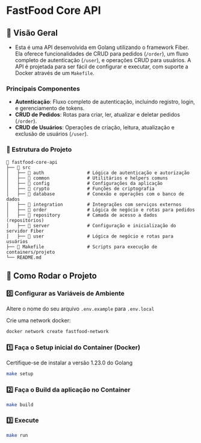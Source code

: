 # FastFood Core API

## 📌 Visão Geral
- Esta é uma API desenvolvida em Golang utilizando o framework Fiber. Ela oferece funcionalidades de CRUD para pedidos (`/order`), um fluxo completo de autenticação (`/user`), e operações CRUD para usuários. A API é projetada para ser fácil de configurar e executar, com suporte a Docker através de um `Makefile`.

### Principais Componentes
- **Autenticação**: Fluxo completo de autenticação, incluindo registro, login, e gerenciamento de tokens.
- **CRUD de Pedidos**: Rotas para criar, ler, atualizar e deletar pedidos (`/order`).
- **CRUD de Usuários**: Operações de criação, leitura, atualização e exclusão de usuários (`/user`).

### 🔧 Estrutura do Projeto

```plaintext
📂 fastfood-core-api
├── 📂 src
│   ├── 📂 auth                # Lógica de autenticação e autorização
│   ├── 📂 common              # Utilitários e helpers comuns
│   ├── 📂 config              # Configurações da aplicação
│   ├── 📂 crypto              # Funções de criptografia
│   ├── 📂 database            # Conexão e operações com o banco de dados
│   ├── 📂 integration         # Integrações com serviços externos
│   ├── 📂 order               # Lógica de negócio e rotas para pedidos
│   ├── 📂 repository          # Camada de acesso a dados (repositórios)
│   ├── 📂 server              # Configuração e inicialização do servidor Fiber
│   ├── 📂 user                # Lógica de negócio e rotas para usuários
├── 🚀 Makefile                # Scripts para execução de containers/projeto
└── README.md
```

## 🚀 Como Rodar o Projeto
### 0️⃣ Configurar as Variáveis de Ambiente
Altere o nome do seu arquivo `.env.example` para `.env.local`

Crie uma network docker:
```sh
docker network create fastfood-network
```

### 1️⃣ Faça o Setup inicial do Container (Docker)
Certifique-se de instalar a versão 1.23.0 do Golang
```sh
make setup
```

### 2️⃣ Faça o Build da aplicação no Container
```sh
make build
```

### 3️⃣ Execute
```sh
make run
```

